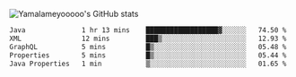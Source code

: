 ![Yamalameyooooo's GitHub stats](https://github-readme-stats.vercel.app/api?username=yamalameyooooo&theme=transparent&show_icons=true\&show=reviews,discussions_started,discussions_answered,prs_merged,prs_merged_percentage)

<!--START_SECTION:waka-->

```txt
Java              1 hr 13 mins    ██████████████████▓░░░░░░   74.50 %
XML               12 mins         ███▒░░░░░░░░░░░░░░░░░░░░░   12.93 %
GraphQL           5 mins          █▒░░░░░░░░░░░░░░░░░░░░░░░   05.48 %
Properties        5 mins          █▒░░░░░░░░░░░░░░░░░░░░░░░   05.44 %
Java Properties   1 min           ▒░░░░░░░░░░░░░░░░░░░░░░░░   01.65 %
```

<!--END_SECTION:waka-->
